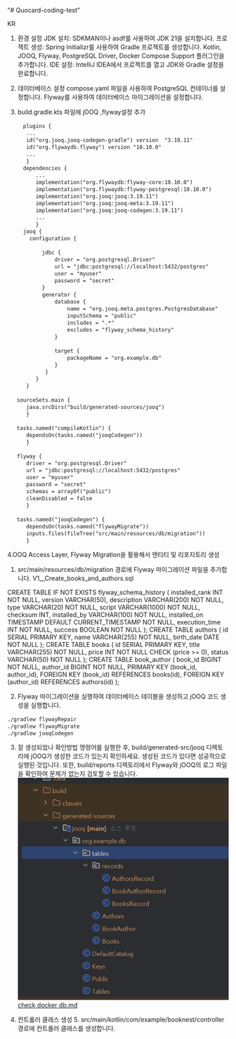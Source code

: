 "# Quocard-coding-test" 

KR

1. 환경 설정
   JDK 설치: SDKMAN이나 asdf를 사용하여 JDK 21을 설치합니다.
   프로젝트 생성: Spring Initializr를 사용하여 Gradle 프로젝트를 생성합니다. Kotlin, JOOQ, Flyway, PostgreSQL Driver, Docker Compose Support 플러그인을 추가합니다.
   IDE 설정: IntelliJ IDEA에서 프로젝트를 열고 JDK와 Gradle 설정을 완료합니다.
2. 데이터베이스 설정
   compose.yaml 파일을 사용하여 PostgreSQL 컨테이너를 설정합니다.
   Flyway를 사용하여 데이터베이스 마이그레이션을 설정합니다.
   
3.  build.gradle.kts 파일에 jOOQ ,flyway설정 추가
   ```
        plugins {
         ...
         id("org.jooq.jooq-codegen-gradle") version  "3.19.11"
         id("org.flywaydb.flyway") version "10.10.0"
         ...
         }
        dependencies {
            ...
            implementation("org.flywaydb:flyway-core:10.10.0")
            implementation("org.flywaydb:flyway-postgresql:10.10.0")
            implementation("org.jooq:jooq:3.19.11")
            implementation("org.jooq:jooq-meta:3.19.11")
            implementation("org.jooq:jooq-codegen:3.19.11")
            ...
            }
        jooq {
          configuration {
      
              jdbc {
                  driver = "org.postgresql.Driver"
                  url = "jdbc:postgresql://localhost:5432/postgres"
                  user = "myuser"
                  password = "secret"
              }
              generator {
                  database {
                      name = "org.jooq.meta.postgres.PostgresDatabase"
                      inputSchema = "public"
                      includes = ".*"
                      excludes = "flyway_schema_history"
                  }
      
                  target {
                      packageName = "org.example.db"
                  }
               }
            }
         }
      
      sourceSets.main {
         java.srcDirs("build/generated-sources/jooq")
         }
      
      tasks.named("compileKotlin") {
         dependsOn(tasks.named("jooqCodegen"))
         }
      
      flyway {
         driver = "org.postgresql.Driver"
         url = "jdbc:postgresql://localhost:5432/postgres"
         user = "myuser"
         password = "secret"
         schemas = arrayOf("public")
         cleanDisabled = false
         }
      
      tasks.named("jooqCodegen") {
         dependsOn(tasks.named("flywayMigrate"))
         inputs.files(fileTree("src/main/resources/db/migration"))
         } 
```

4.OOQ Access Layer, Flyway Migration을 활용해서 엔티티 및 리포지토리 생성

   1. src/main/resources/db/migration 경로에 Flyway 마이그레이션 파일을 추가합니다.  V1__Create_books_and_authors.sql
      
   
   CREATE TABLE IF NOT EXISTS flyway_schema_history (
   installed_rank INT NOT NULL,
   version VARCHAR(50),
   description VARCHAR(200) NOT NULL,
   type VARCHAR(20) NOT NULL,
   script VARCHAR(1000) NOT NULL,
   checksum INT,
   installed_by VARCHAR(100) NOT NULL,
   installed_on TIMESTAMP DEFAULT CURRENT_TIMESTAMP NOT NULL,
   execution_time INT NOT NULL,
   success BOOLEAN NOT NULL
   );
   CREATE TABLE authors (
   id SERIAL PRIMARY KEY,
   name VARCHAR(255) NOT NULL,
   birth_date DATE NOT NULL
   );
   CREATE TABLE books (
   id SERIAL PRIMARY KEY,
   title VARCHAR(255) NOT NULL,
   price INT NOT NULL CHECK (price >= 0),
   status VARCHAR(50) NOT NULL
   );
   CREATE TABLE book_author (
   book_id BIGINT NOT NULL,
   author_id BIGINT NOT NULL,
   PRIMARY KEY (book_id, author_id),
   FOREIGN KEY (book_id) REFERENCES books(id),
   FOREIGN KEY (author_id) REFERENCES authors(id)
   );
   
   
   
   2. Flyway 마이그레이션을 실행하여 데이터베이스 테이블을 생성하고 jOOQ 코드 생성을 실행합니다.
   ```
   ./gradlew flywayRepair
   ./gradlew flywayMigrate
   ./gradlew jooqCodegen
   ``` 
   3. 잘 생성되었나 확인방법
   명령어를 실행한 후, build/generated-src/jooq 디렉토리에 jOOQ가 생성한 코드가 있는지 확인하세요. 생성된 코드가 있다면 성공적으로 실행된 것입니다.  또한, build/reports 디렉토리에서 Flyway와 jOOQ의 로그 파일을 확인하여 문제가 없는지 검토할 수 있습니다.
   ![img.png](img.png)
   [check docker db.md](check%20docker%20db.md)

4. 컨트롤러 클래스 생성
   5. src/main/kotlin/com/example/booknest/controller 경로에 컨트롤러 클래스를 생성합니다.